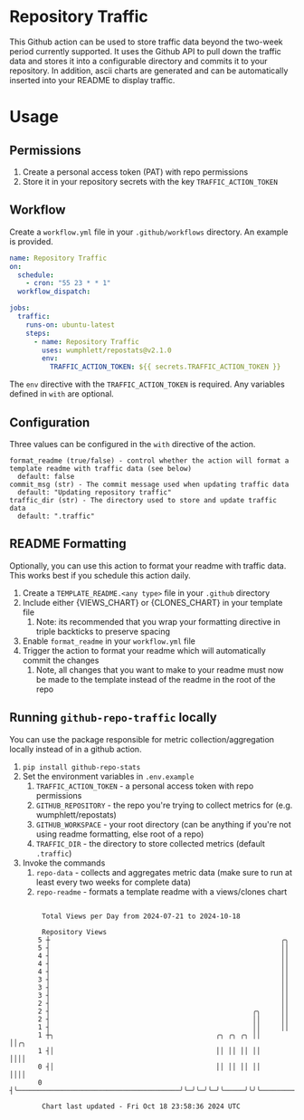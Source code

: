 # Repository Traffic

This Github action can be used to store traffic data beyond the two-week period currently supported.
It uses the Github API to pull down the traffic data and stores it into a configurable directory and commits it to your 
repository. In addition, ascii charts are generated and can be automatically inserted into your README to display traffic.

# Usage
## Permissions
1. Create a personal access token (PAT) with repo permissions
2. Store it in your repository secrets with the key `TRAFFIC_ACTION_TOKEN`

## Workflow
Create a `workflow.yml` file in your `.github/workflows` directory. An example is provided.

```yaml
name: Repository Traffic
on:
  schedule:
    - cron: "55 23 * * 1"
  workflow_dispatch:

jobs:
  traffic:
    runs-on: ubuntu-latest
    steps:
      - name: Repository Traffic
        uses: wumphlett/repostats@v2.1.0
        env:
          TRAFFIC_ACTION_TOKEN: ${{ secrets.TRAFFIC_ACTION_TOKEN }}
```
The `env` directive with the `TRAFFIC_ACTION_TOKEN` is required. Any variables defined in `with` are optional.

## Configuration
Three values can be configured in the `with` directive of the action.
```
format_readme (true/false) - control whether the action will format a template readme with traffic data (see below)
  default: false
commit_msg (str) - The commit message used when updating traffic data
  default: "Updating repository traffic"
traffic_dir (str) - The directory used to store and update traffic data
  default: ".traffic"
```

## README Formatting
Optionally, you can use this action to format your readme with traffic data. This works best if you schedule this action
daily.

1. Create a `TEMPLATE_README.<any type>` file in your `.github` directory
2. Include either {VIEWS_CHART} or {CLONES_CHART} in your template file
   1. Note: its recommended that you wrap your formatting directive in triple backticks to preserve spacing
3. Enable `format_readme` in your `workflow.yml` file
4. Trigger the action to format your readme which will automatically commit the changes
   1. Note, all changes that you want to make to your readme must now be made to the template instead of the readme in the root of the repo

## Running `github-repo-traffic` locally
You can use the package responsible for metric collection/aggregation locally instead of in a github action.

1. `pip install github-repo-stats`
2. Set the environment variables in `.env.example`
   1. `TRAFFIC_ACTION_TOKEN` - a personal access token with repo permissions
   2. `GITHUB_REPOSITORY` - the repo you're trying to collect metrics for (e.g. wumphlett/repostats)
   3. `GITHUB_WORKSPACE` - your root directory (can be anything if you're not using readme formatting, else root of a repo)
   4. `TRAFFIC_DIR` - the directory to store collected metrics (default `.traffic`)
3. Invoke the commands
   1. `repo-data` - collects and aggregates metric data (make sure to run at least every two weeks for complete data)
   2. `repo-readme` - formats a template readme with a views/clones chart

```

        Total Views per Day from 2024-07-21 to 2024-10-18

        Repository Views
       5 ┼                                                         ╭╮
       5 ┤                                                         ││
       4 ┤                                                         ││
       4 ┤                                                         ││
       4 ┤                                                         ││
       3 ┤                                                         ││
       3 ┤                                                         ││
       3 ┤                                                         ││
       2 ┤                                                         ││
       2 ┤                                                  ╭╮     ││
       2 ┤                                                  ││     ││
       1 ┤                                                  ││     ││
       1 ┼╮                                        ╭╮ ╭╮ ╭╮ ││     ││╭╮
       1 ┤│                                        ││ ││ ││ ││     ││││
       0 ┤│                                        ││ ││ ││ ││     ││││
       0 ┤╰────────────────────────────────────────╯╰─╯╰─╯╰─╯╰─────╯╰╯╰────────────────────────────

        Chart last updated - Fri Oct 18 23:58:36 2024 UTC
        
```
